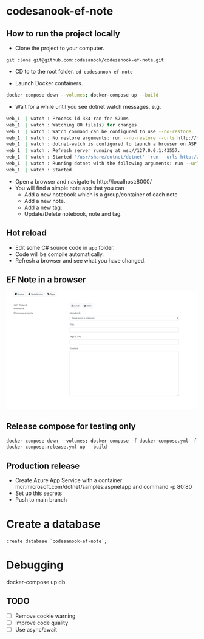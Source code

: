 # codesanook-ef-note

## How to run the project locally

- Clone the project to your computer.
```
git clone git@github.com:codesanook/codesanook-ef-note.git
```

- CD to to the root folder.
``
cd codesanook-ef-note
``

- Launch Docker containers.
```sh
docker compose down --volumes; docker-compose up --build
```

- Wait for a while until you see dotnet watch messages, e.g.
```sh
web_1  | watch : Process id 384 ran for 579ms
web_1  | watch : Watching 80 file(s) for changes
web_1  | watch : Watch command can be configured to use --no-restore.
web_1  | watch : No restore arguments: run --no-restore --urls http://*:80 --no-launch-profile
web_1  | watch : dotnet-watch is configured to launch a browser on ASP.NET Core application startup.
web_1  | watch : Refresh server running at ws://127.0.0.1:43557.
web_1  | watch : Started '/usr/share/dotnet/dotnet' 'run --urls http://*:80 --no-launch-profile' with process id 431
web_1  | watch : Running dotnet with the following arguments: run --urls http://*:80 --no-launch-profile
web_1  | watch : Started
```
- Open a browser and navigate to http://localhost:8000/
- You will find a simple note app that you can 
    - Add a new notebook which is a group/container of each note  
    - Add a new note.
    - Add a new tag.
    - Update/Delete notebook, note and tag.

## Hot reload
- Edit some C# source code in `app` folder. 
- Code will be compile automatically.
- Refresh a browser and see what you have changed.

## EF Note in a browser 

![ef-note-animated-screenshot.gif](ef-note-animated-screenshot.gif)

## Release compose for testing only
``` 
docker compose down --volumes; docker-compose -f docker-compose.yml -f docker-compose.release.yml up --build
```

## Production release
- Create Azure App Service with a container mcr.microsoft.com/dotnet/samples:aspnetapp and command  -p 80:80
- Set up this secrets
- Push to main branch


# Create a database 
```
create database `codesanook-ef-note`;
```

# Debugging
 docker-compose up db

## TODO
- [ ] Remove cookie warning
- [ ] Improve code quality
- [ ] Use async/await
